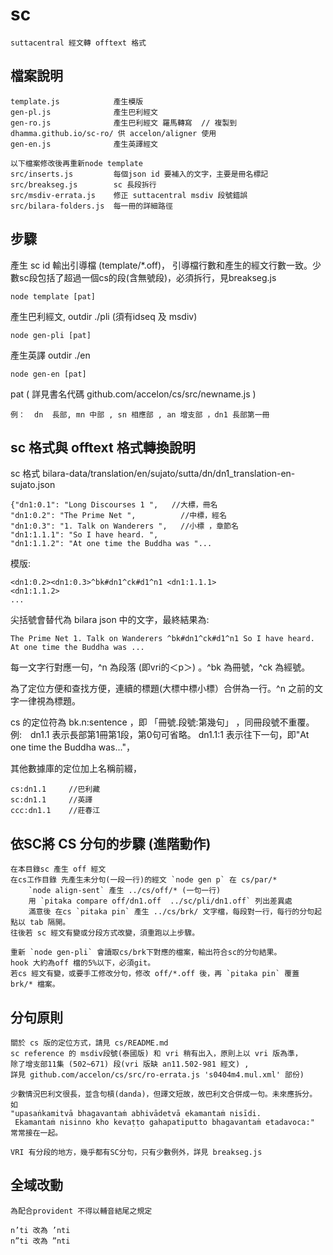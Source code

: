 # sc
    suttacentral 經文轉 offtext 格式

## 檔案說明
    template.js            產生模版
    gen-pl.js              產生巴利經文
    gen-ro.js              產生巴利經文 羅馬轉寫  // 複製到 dhamma.github.io/sc-ro/ 供 accelon/aligner 使用
    gen-en.js              產生英譯經文

    以下檔案修改後再重新node template
    src/inserts.js         每個json id 要補入的文字，主要是冊名標記
    src/breakseg.js        sc 長段拆行
    src/msdiv-errata.js    修正 suttacentral msdiv 段號錯誤
    src/bilara-folders.js  每一冊的詳細路徑

## 步驟

產生 sc id 輸出引導檔 (template/*.off)， 引導檔行數和產生的經文行數一致。少數sc段包括了超過一個cs的段(含無號段)，必須拆行，見breakseg.js

    node template [pat]

產生巴利經文, outdir ./pli (須有idseq 及 msdiv)

    node gen-pli [pat]

產生英譯  outdir ./en

    node gen-en [pat]

pat ( 詳見書名代碼 github.com/accelon/cs/src/newname.js )
  
    例：  dn  長部, mn 中部 , sn 相應部 , an 增支部 ，dn1 長部第一冊

## sc 格式與 offtext 格式轉換說明

sc 格式 bilara-data/translation/en/sujato/sutta/dn/dn1_translation-en-sujato.json
    
    {"dn1:0.1": "Long Discourses 1 ",   //大標，冊名
    "dn1:0.2": "The Prime Net ",          //中標，經名
    "dn1:0.3": "1. Talk on Wanderers ",   //小標 ，章節名
    "dn1:1.1.1": "So I have heard. ",
    "dn1:1.1.2": "At one time the Buddha was "...
    
模版: 

    <dn1:0.2><dn1:0.3>^bk#dn1^ck#d1^n1 <dn1:1.1.1>
    <dn1:1.1.2>
    ...

尖括號會替代為 bilara json 中的文字，最終結果為:

    The Prime Net 1. Talk on Wanderers ^bk#dn1^ck#d1^n1 So I have heard. 
    At one time the Buddha was ...

每一文字行對應一句，^n 為段落 (即vri的＜p＞) 。^bk 為冊號，^ck 為經號。

為了定位方便和查找方便，連續的標題(大標中標小標）合併為一行。^n 之前的文字一律視為標題。

cs 的定位符為 bk.n:sentence ，即 「冊號.段號:第幾句」 ，同冊段號不重覆。例:　dn1.1 表示長部第1冊第1段，第0句可省略。 
dn1.1:1 表示往下一句，即"At one time the Buddha was..."，

其他數據庫的定位加上名稱前綴，
    
    cs:dn1.1     //巴利藏
    sc:dn1.1     //英譯
    ccc:dn1.1    //莊春江

## 依SC將 CS 分句的步驟 (進階動作)

    在本目錄sc 產生 off 經文
    在cs工作目錄 先產生未分句(一段一行)的經文 `node gen p` 在 cs/par/*
        `node align-sent` 產生 ../cs/off/* (一句一行)
        用 `pitaka compare off/dn1.off  ../sc/pli/dn1.off` 列出差異處
        滿意後 在cs `pitaka pin` 產生 ../cs/brk/ 文字檔，每段對一行，每行的分句起點以 tab 隔開。
    往後若 sc 經文有變或分段方式改變，須重跑以上步驟。

    重新 `node gen-pli` 會讀取cs/brk下對應的檔案，輸出符合sc的分句結果。
    hook 大約為off 檔的5%以下，必須git。
    若cs 經文有變，或要手工修改分句，修改 off/*.off 後，再 `pitaka pin` 覆蓋 brk/* 檔案。

## 分句原則
    關於 cs 版的定位方式，請見 cs/README.md
	sc reference 的 msdiv段號(泰國版) 和 vri 稍有出入，原則上以 vri 版為準，
	除了增支部11集 (502~671) 段(vri 版缺 an11.502-981 經文) ,
    詳見 github.com/accelon/cs/src/ro-errata.js 's0404m4.mul.xml' 部份)

    少數情況巴利文很長，並含句槓(danda)，但譯文短故，故巴利文合併成一句。未來應拆分。
    如
    "upasaṅkamitvā bhagavantaṁ abhivādetvā ekamantaṁ nisīdi.
     Ekamantaṁ nisinno kho kevaṭṭo gahapatiputto bhagavantaṁ etadavoca:" 常常接在一起。
   
    VRI 有分段的地方，幾乎都有SC分句，只有少數例外，詳見 breakseg.js
   
## 全域改動
    為配合provident 不得以輔音結尾之規定

    n’ti 改為 ’nti
    n”ti 改為 ”nti

